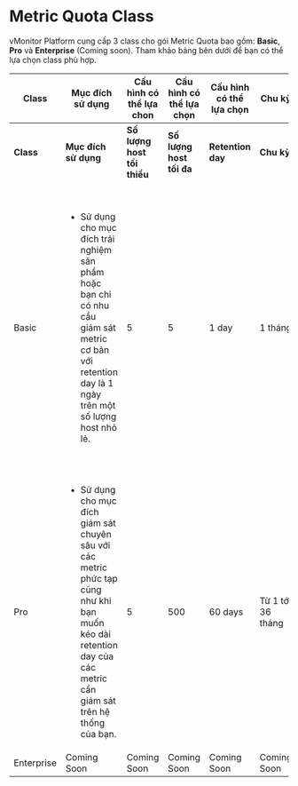 # Metric Quota Class

vMonitor Platform cung cấp 3 class cho gói Metric Quota bao gồm: **Basic**, **Pro** và **Enterprise** (Coming soon). Tham khảo bảng bên dưới để bạn có thể lựa chọn class phù hợp.

<table data-header-hidden data-full-width="false"><thead><tr><th>Class</th><th>Mục đích sử dụng</th><th data-hidden>Cấu hình có thể lựa chon</th><th data-hidden>Cấu hình có thể lựa chọn</th><th data-hidden>Cấu hình có thể lựa chọn</th><th data-hidden>Chu kỳ</th><th data-hidden>Ghi chú</th></tr></thead><tbody><tr><td><strong>Class</strong></td><td><strong>Mục đích sử dụng</strong></td><td><strong>Số lượng host tối thiểu</strong></td><td><strong>Số lượng host tối đa</strong></td><td><strong>Retention day</strong> </td><td><strong>Chu kỳ</strong></td><td><strong>Ghi chú</strong></td></tr><tr><td>Basic</td><td><ul><li>Sử dụng cho mục đích trải nghiệm sản phẩm hoặc bạn chỉ có nhu cầu giám sát metric cơ bản với retention day là 1 ngày trên một số lượng host nhỏ lẻ.</li></ul></td><td>5</td><td>5</td><td>1 day</td><td>1 tháng</td><td>Cấu hình cho class Basic là cố định, bạn không thể thực hiện lựa chọn cấu hình cho gói tại class này. Bạn có thể mua gói metric quota này với giá 0 VNĐ và sử dụng chúng trong chu kỳ 1 tháng. </td></tr><tr><td>Pro</td><td><ul><li>Sử dụng cho mục đích giám sát chuyên sâu với các metric phức tạp cũng như khi bạn muốn kéo dài retention day của các metric cần giám sát trên hệ thống của bạn.</li></ul></td><td>5</td><td>500</td><td>60 days</td><td>Từ 1 tới 36 tháng</td><td>Bạn có thể tự do kéo thả để lựa chọn cấu hình cho resource từ số lượng host tối thiểu tới số lượng host tối đa mà chúng tôi cung cấp.</td></tr><tr><td>Enterprise</td><td>Coming Soon</td><td>Coming Soon</td><td>Coming Soon</td><td>Coming Soon</td><td>Coming Soon</td><td>Coming Soon</td></tr></tbody></table>
